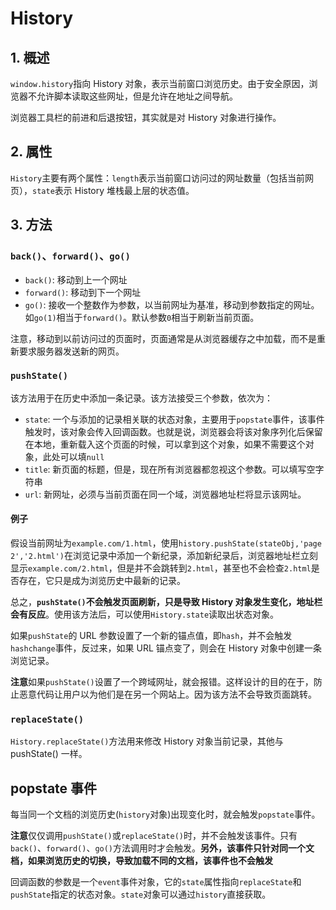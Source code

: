 # History

## 1. 概述

`window.history`指向 History 对象，表示当前窗口浏览历史。由于安全原因，浏览器不允许脚本读取这些网址，但是允许在地址之间导航。

浏览器工具栏的前进和后退按钮，其实就是对 History 对象进行操作。

## 2. 属性

`History`主要有两个属性：`length`表示当前窗口访问过的网址数量（包括当前网页），`state`表示 History 堆栈最上层的状态值。

## 3. 方法

### `back()`、`forward()`、`go()`

- `back()`: 移动到上一个网址
- `forward()`: 移动到下一个网址
- `go()`: 接收一个整数作为参数，以当前网址为基准，移动到参数指定的网址。如`go(1)`相当于`forward()`。默认参数`0`相当于刷新当前页面。

注意，移动到以前访问过的页面时，页面通常是从浏览器缓存之中加载，而不是重新要求服务器发送新的网页。

### `pushState()`

该方法用于在历史中添加一条记录。该方法接受三个参数，依次为：
- `state`: 一个与添加的记录相关联的状态对象，主要用于`popstate`事件，该事件触发时，该对象会传入回调函数。也就是说，浏览器会将该对象序列化后保留在本地，重新载入这个页面的时候，可以拿到这个对象，如果不需要这个对象，此处可以填`null`
- `title`: 新页面的标题，但是，现在所有浏览器都忽视这个参数。可以填写空字符串
- `url`: 新网址，必须与当前页面在同一个域，浏览器地址栏将显示该网址。

#### 例子

假设当前网址为`example.com/1.html`，使用`history.pushState(stateObj,'page 2','2.html')`在浏览记录中添加一个新纪录，添加新纪录后，浏览器地址栏立刻显示`example.com/2.html`，但是并不会跳转到`2.html`，甚至也不会检查`2.html`是否存在，它只是成为浏览历史中最新的记录。

总之，**`pushState()`不会触发页面刷新，只是导致 History 对象发生变化，地址栏会有反应**。使用该方法后，可以使用`History.state`读取出状态对象。

如果`pushState`的 URL 参数设置了一个新的锚点值，即`hash`，并不会触发`hashchange`事件，反过来，如果 URL 锚点变了，则会在 History 对象中创建一条浏览记录。

**注意**如果`pushState()`设置了一个跨域网址，就会报错。这样设计的目的在于，防止恶意代码让用户以为他们是在另一个网站上。因为该方法不会导致页面跳转。

### `replaceState()`

`History.replaceState()`方法用来修改 History 对象当前记录，其他与 pushState() 一样。

## popstate 事件

每当同一个文档的浏览历史(`history`对象)出现变化时，就会触发`popstate`事件。

**注意**仅仅调用`pushState()`或`replaceState()`时，并不会触发该事件。只有`back()`、`forward()`、`go()`方法调用时才会触发。**另外，该事件只针对同一个文档，如果浏览历史的切换，导致加载不同的文档，该事件也不会触发**

回调函数的参数是一个`event`事件对象，它的`state`属性指向`replaceState`和`pushState`指定的状态对象。`state`对象可以通过`history`直接获取。